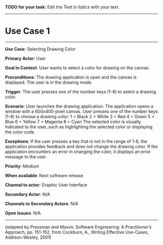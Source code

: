 **TODO for your task:** Edit the Text in italics with your text.

<hr>

# Use Case 1

<hr>

**Use Case**: Selecting Drawing Color

**Primary Actor**: User

**Goal in Context**: User wants to select a color for drawing on the canvas.

**Preconditions**: The drawing application is open and the canvas is displayed. The user is in the drawing mode.

**Trigger**: The user presses one of the number keys (1-8) to select a drawing color.
  
**Scenario**: 
User launches the drawing application.
The application opens a window with a 600x400-pixel canvas.
User presses one of the number keys (1-8) to choose a drawing color:
1 = Black
2 = White
3 = Red
4 = Green
5 = Blue
6 = Yellow
7 = Magenta
8 = Cyan
The selected color is visually indicated to the user, such as highlighting the selected color or displaying the color code.
 
**Exceptions**: If the user presses a key that is not in the range of 1-8, the application provides feedback and does not change the drawing color. If the application encounters an error in changing the color, it displays an error message to the user.

**Priority**: Medium

**When available**: Next software release

**Channel to actor**: Graphic User Interface

**Secondary Actor**: N/A

**Channels to Secondary Actors**: N/A

**Open Issues**: N/A

<hr>



(adapted by Pressman and Maxim, Software Engineering: A Practitioner’s Approach, pp. 151-152, from Cockburn,
A., Writing Effective Use-Cases, Addison-Wesley, 2001)
